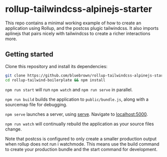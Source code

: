 # rollup-tailwindcss-alpinejs-starter

This repo contains a minimal working example of how to create an application using Rollup, and the postcss plugic tailwindcss. It also imports aplinejs that pairs nicely with tailwindcss to create a richer interactions more.

## Getting started

Clone this repository and install its dependencies:

```bash
git clone https://github.com/bluebrown/rollup-tailwindcss-alpinejs-starter
cd rollup-tailwind-boilerplate && npm install
```

`npm run start` will run `npm watch` and `npm run serve` in parallel. 

`npm run build` builds the application to `public/bundle.js`, along with a sourcemap file for debugging. 

`npm serve` launches a server, using [serve](https://github.com/zeit/serve). Navigate to [localhost:5000](http://localhost:5000).

`npm run watch` will continually rebuild the application as your source files change.

Note that postcss is configured to only create a smaller production output when rollup does not run i watchmode. This means use the build command to create your production bundle and the start command for development. 
